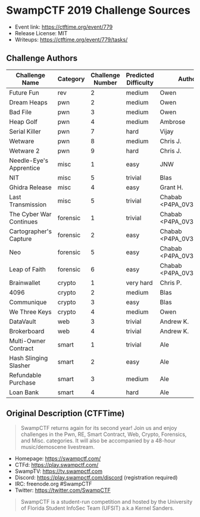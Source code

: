 # SwampCTF 2019 Challenge Sources

* Event link: https://ctftime.org/event/779
* Release License: MIT
* Writeups: https://ctftime.org/event/779/tasks/

## Challenge Authors

| Challenge Name | Category | Challenge Number | Predicted Difficulty | Author |
| --- | --- | --- | --- | --- |
Future Fun | rev | 2 | medium | Owen <noopnoop>
Dream Heaps | pwn | 2 | medium | Owen <noopnoop>
Bad File | pwn | 3 | medium | Owen <noopnoop>
Heap Golf | pwn | 4 | medium | Ambrose <Talos878>
Serial Killer | pwn | 7 | hard | Vijay
Wetware | pwn | 8 | medium | Chris J. <TobalJackson>
Wetware 2 | pwn | 9 | hard | Chris J. <TobalJackson>
Needle-Eye's Apprentice | misc | 1 | easy | JNW
NIT | misc | 5 | trivial | Blas <v0ldemort>
Ghidra Release | misc | 4 | easy | Grant H. <digitalcold>
Last Transmission | misc | 5 | trivial | Chabab <P4PA_0V3RL0RD>
The Cyber War Continues | forensic | 1 | trivial | Chabab <P4PA_0V3RL0RD>
Cartographer's Capture | forensic | 2 | easy | Chabab <P4PA_0V3RL0RD>
Neo | forensic | 5 | easy | Chabab <P4PA_0V3RL0RD>
Leap of Faith | forensic | 6 | easy | Chabab <P4PA_0V3RL0RD>
Brainwallet | crypto | 1 | very hard | Chris P. <cjpatton>
4096 | crypto | 2 | medium | Blas <v0ldemort>
Communique | crypto | 3 | easy | Blas <v0ldemort>
We Three Keys | crypto | 4 | medium | Owen <noopnoop>
DataVault | web | 3 | trivial | Andrew K. <andrewjkerr>
Brokerboard | web | 4 | trivial | Andrew K. <andrewjkerr>
Multi-Owner Contract | smart | 1 | trivial | Ale <Janbro>
Hash Slinging Slasher | smart | 2 | easy | Ale <Janbro>
Refundable Purchase | smart | 3 | medium | Ale <Janbro>
Loan Bank | smart | 4 | hard | Ale <Janbro>

## Original Description (CTFTime)

> SwampCTF returns again for its second year! Join us and enjoy challenges in the Pwn, RE, Smart Contract, Web, Crypto, Forensics, and Misc. categories. It will also be accompanied by a 48-hour music/demoscene livestream.

* Homepage: https://swampctf.com/
* CTFd: https://play.swampctf.com/
* SwampTV: https://tv.swampctf.com
* Discord: https://play.swampctf.com/discord (registration required)
* IRC: freenode.org #SwampCTF
* Twitter: https://twitter.com/SwampCTF

> SwampCTF is a student-run competition and hosted by the University of Florida Student InfoSec Team (UFSIT) a.k.a Kernel Sanders.
